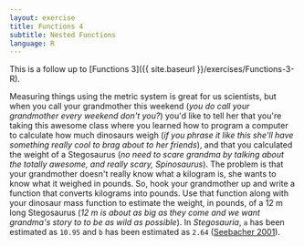 ```yaml
---
layout: exercise
title: Functions 4
subtitle: Nested Functions
language: R
---
```


This is a follow up to [Functions 3]({{ site.baseurl }}/exercises/Functions-3-R).

Measuring things using the metric system is great for us scientists, but
when you call your grandmother this weekend (*you do call your
grandmother every weekend don't you?*) you'd like to tell her that you're
taking this awesome class where you learned how to program a computer to
calculate how much dinosaurs weigh (*if you phrase it like this she'll
have something really cool to brag about to her friends*), and that you
calculated the weight of a Stegosaurus (*no need to scare grandma by
talking about the totally awesome, and really scary, Spinosaurus*). The
problem is that your grandmother doesn't really know what a kilogram is,
she wants to know what it weighed in pounds. So, hook your grandmother
up and write a function that converts kilograms into pounds. Use that
function along with your dinosaur mass function to estimate the weight,
in pounds, of a 12 m long Stegosaurus (*12 m is about as big as they come
and we want grandma's story to to be as wild as possible*). In
*Stegosauria*, `a` has been estimated as `10.95` and `b` has been estimated as
`2.64` ([Seebacher 2001](http://www.jstor.org/stable/4524171)).
